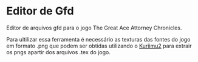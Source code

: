 # Editor de Gfd
Editor de arquivos gfd para o jogo The Great Ace Attorney Chronicles.

Para ultilizar essa ferramenta é necessário as texturas das fontes do jogo em formato .png que podem 
ser obtidas utilizando o [Kuriimu2](https://github.com/FanTranslatorsInternational/Kuriimu2) para extrair os pngs apartir dos arquivos .tex do jogo.
